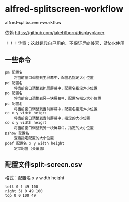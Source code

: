 # alfred-splitscreen-workflow
alfred-splitscreen-workflow

依赖 https://github.com/jakehilborn/displayplacer

！！！注意：这就是我自己用的，不保证后向兼容，请fork使用

## 一些命令

```
pm 配置名
    将当前窗口调整到主屏幕中，配置名指定大小位置
pd 配置名
    将当前窗口调整到扩展屏幕中，配置名指定大小位置
po 配置名
    将当前窗口调整到另一块屏幕中，配置名指定大小位置
pc 配置名
    将当前窗口调整到当前屏幕中，配置名指定大小位置
cc x y width height
    将当前窗口调整到当前屏幕中，指定的大小位置
co x y width height
    将当前窗口调整到另一块屏幕中，指定的大小位置
pshow 配置名
    查看指定配置的大小位置
pdef 配置名 x y width height
    定义配置（会覆盖）
```

## 配置文件split-screen.csv

格式：配置名 x y width height

```
left 0 0 49 100
right 51 0 49 100
top 0 0 100 49
```
